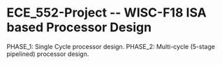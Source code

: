 # ECE_552-Project -- WISC-F18 ISA based Processor Design

PHASE_1: Single Cycle processor design.
PHASE_2: Multi-cycle (5-stage pipelined) processor design. 
